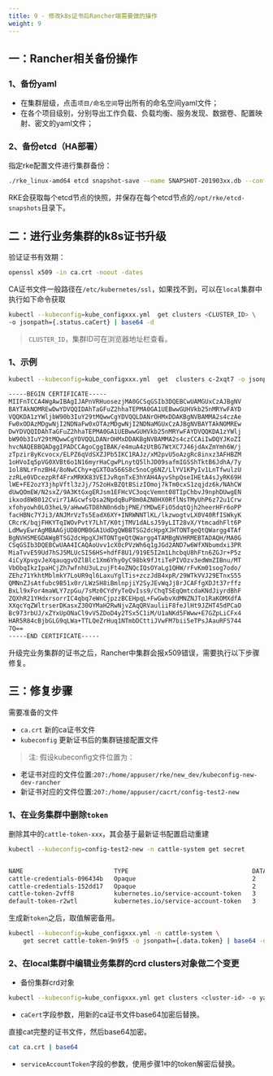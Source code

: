 ```yaml
---
title: 9 - 修改k8s证书后Rancher端需要做的操作
weight: 9
---
```


## 一：Rancher相关备份操作

### 1、备份yaml

- 在集群层级，点击`项目/命名空间`导出所有的命名空间yaml文件；
- 在各个项目级别，分别导出工作负载、负载均衡、服务发现、数据卷、配置映射、密文的yaml文件；

### 2、备份etcd（HA部署）

指定rke配置文件进行集群备份：

```bash
./rke_linux-amd64 etcd snapshot-save --name SNAPSHOT-201903xx.db --config cluster.yml
```

RKE会获取每个etcd节点的快照，并保存在每个etcd节点的`/opt/rke/etcd-snapshots`目录下。

## 二：进行业务集群的k8s证书升级

验证证书有效期：

```bash
openssl x509 -in ca.crt -noout -dates
```

CA证书文件一般路径在`/etc/kubernetes/ssl`，如果找不到，可以在`local`集群中执行如下命令获取

```bash
kubectl --kubeconfig=kube_configxxx.yml  get clusters <CLUSTER_ID> \
-o jsonpath={.status.caCert} | base64 -d
```

>`CLUSTER_ID`，集群ID可在浏览器地址栏查看。

### 1、示例

```bash
kubectl --kubeconfig=kube_configxxx.yml  get  clusters c-2xqt7 -o jsonpath={.status.caCert} | base64 -d

-----BEGIN CERTIFICATE-----
MIIFnTCCA4WgAwIBAgIJAPnVRHuosezjMA0GCSqGSIb3DQEBCwUAMGUxCzAJBgNV
BAYTAkNOMREwDwYDVQQIDAhTaGFuZ2hhaTEPMA0GA1UEBwwGUHVkb25nMRYwFAYD
VQQKDA1zYWljbW90b3IuY29tMQwwCgYDVQQLDANrOHMxDDAKBgNVBAMMA2s4czAe
Fw0xODAzMDgwNjI2NDNaFw0xOTAzMDgwNjI2NDNaMGUxCzAJBgNVBAYTAkNOMREw
DwYDVQQIDAhTaGFuZ2hhaTEPMA0GA1UEBwwGUHVkb25nMRYwFAYDVQQKDA1zYWlj
bW90b3IuY29tMQwwCgYDVQQLDANrOHMxDDAKBgNVBAMMA2s4czCCAiIwDQYJKoZI
hvcNAQEBBQADggIPADCCAgoCggIBAK/e4muA4zUtBG7WtXC7J46jdAxZmYmh6W/j
zTpzir8yKcvocx/ELPZ6qVdSXZJPb5IKC1RAJz/xM2pvU5oAzgRc8inxz3AFHBZM
1oHVoIq5pVG0XVBt6o1N16myrHaCgwPLnytQ5lhJD09safmIGSShTktB6JdhA/7y
1ol8NLrFnzBH4/8oNwCChy+qGXTOa566S8c5noCg6NZ/LlYV1KPyIv1LnTfwulzU
zzRLe0VDcezpRf4FrxMRKK83VEIJvRqnTxE3hYAH4AyvShpQseIHEtA4sJyRK69H
lWE+FE2ozY3jhpVftl3zJj/7S2oHxBZQtBSizIOmoj7kTm0cxS1zqjdz6k/NAhCW
dUwQOmEW/N2sxZ/9A3KtGxgERJsm1EFHcVC3oqcVemnt08TIpChbvJ9nphDUwgEN
ikxod8W8012Cvir71AGcwfsQsa2NpdqBuP8m0AZN0HX0RflNsTMyUhP6z72u1Crw
xfohyowh0LO3heL9/aHwwGTD8hN0n6dbjPNE/YMDwEFiO5dqtQjh2heerHFr6oPP
facHBNc7YJi3/ANJMrVzTs5EadX6XY+INRWNNTlKL/lkzwogtvLX0V40RfISWkyK
CRcrK/bqjFHKYTqIWOvPvtY7LhT/K0tjTMV1dALsJ59yLIT28vX/YtmcadhFlt6P
LdMwyEwrAgMBAAGjUDBOMB0GA1UdDgQWBBTSG2dcHpgXJHTONTgeQtQWargg4TAf
BgNVHSMEGDAWgBTSG2dcHpgXJHTONTgeQtQWargg4TAMBgNVHRMEBTADAQH/MA0G
CSqGSIb3DQEBCwUAA4ICAQAoUvv1cX0cPVzWh6q1gJGd2AND7w6WfXNbumdxi3PR
MiaTvvE59Ud7hSJ5MLUcSI56HS+hdfF8U1/919E5I2m1LhcbqU8hFtn6ZGJr+P5z
4iCyXpvgvJeXqauqgvOZlBlc1Xm6YhyOyC98bk9fJtiTePIVOzv3edWmZIBnu/MT
VbObqIkzIpaHCjZh7wfnhU3uLzujFt4oZNQcIQsOYaLg1QHW/rFvKm01sog7odo/
ZEhz71YkhtMblmkY7LoUR9ql6LaxuYglTis+zczJdB4xpR/29WTkVVJ29ETnxS55
QMNnZJsAtfubc9B51x0r/LWzSH8iBmlnpjiY2SyJEvWqJj8rJCAFfgXDJt37rffz
BxLl9xFor4maWLY7zpGu/7sMz0CYdYyTeQvIss9/ChqTSEqQmtcdaKNdJiyrdBhF
ZQXhR21YHdxrsorrIC4qbq7eWnCjpzzBCEHpqL+FwGwbvXdMNZNJTo1RaKOMXdfA
XXqcYqZWltrserDKasxZ30OYMaH2RwNjvZAqQRVauliiF8feJlHt9JZHT45dPCaO
Bc973rbUJ/xZYxUpONaCl9vV5ZDoD4y2TSx5C1iM/U1aNKd5FWww+E7GZpLiCFx4
HAR5R84cBjbGLG9qLWa+TTLQeZrHuq1NTmbDCttiJVwFM7bii5eTPsJAauRFS744
7Q==
-----END CERTIFICATE-----
```

升级完业务集群的证书之后，Rancher中集群会报x509错误，需要执行以下步骤修复。

## 三：修复步骤

需要准备的文件

- `ca.crt` 新的ca证书文件
- `kubeconfig` 更新证书后的集群链接配置文件

>注: 假设kubeconfig文件位置为：

- 老证书对应的文件位置:`207:/home/appuser/rke/new_dev/kubeconfig-new-dev-rancher`
- 新证书对应的文件位置:`207:/home/appuser/cacrt/config-test2-new`

### 1、在业务集群中删除`token`

删除其中的`cattle-token-xxx`，其会基于最新证书配置启动重建

```bash
kubectl --kubeconfig=config-test2-new -n cattle-system get secret


NAME                         TYPE                                  DATA      AGE
cattle-credentials-096434b   Opaque                                2         61d
cattle-credentials-152dd17   Opaque                                2         61d
cattle-token-2vff8           kubernetes.io/service-account-token   3         1d
default-token-r2wtl          kubernetes.io/service-account-token   3         61d
```

生成新`token`之后，取值解密备用。

```bash
kubectl --kubeconfig=kube_configxxx.yml -n cattle-system \
    get secret cattle-token-9n9f5 -o jsonpath={.data.token} | base64 -d
```

### 2、在local集群中编辑业务集群的crd clusters对象做二个变更

- 备份集群crd对象

```bash
kubectl --kubeconfig=kube_configxxx.yml get clusters <cluster-id> -o yaml > `<cluster-id>.yaml`
```

- `caCert`字段参数，用新的ca证书文件base64加密后替换。

直接cat完整的证书文件，然后base64加密。

```bash
cat ca.crt | base64
```

- `serviceAccountToken`字段的参数，使用步骤1中的token解密后替换。
